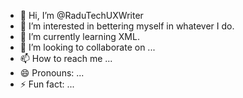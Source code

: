 - 👋 Hi, I’m @RaduTechUXWriter
- 👀 I’m interested in bettering myself in whatever I do.
- 🌱 I’m currently learning XML.
- 💞️ I’m looking to collaborate on ...
- 📫 How to reach me ...
- 😄 Pronouns: ...
- ⚡ Fun fact: ...

<!---
RaduTechUXWriter/RaduTechUXWriter is a ✨ special ✨ repository because its `README.md` (this file) appears on your GitHub profile.
You can click the Preview link to take a look at your changes.
--->
